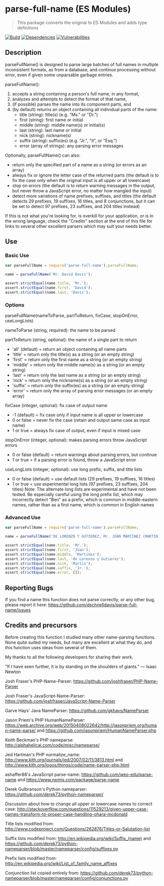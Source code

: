 # parse-full-name (ES Modules)

> This package converts the original to ES Modules and adds type definitions

[![Build](https://travis-ci.org/dschnelldavis/parse-full-name.svg?branch=master)](https://travis-ci.org/dschnelldavis/parse-full-name)
[![Dependencies](https://david-dm.org/dschnelldavis/parse-full-name.svg)](https://david-dm.org/dschnelldavis/parse-full-name)
[![Vulnerabilities](https://snyk.io/test/npm/parse-full-name/badge.svg?style=flat-square)](https://snyk.io/test/npm/parse-full-name)

## Description

parseFullName() is designed to parse large batches of full names in multiple
inconsistent formats, as from a database, and continue processing without error,
even if given some unparsable garbage entries.

parseFullName():

1. accepts a string containing a person's full name, in any format,
2. analyzes and attempts to detect the format of that name,
3. (if possible) parses the name into its component parts, and
4. (by default) returns an object containing all individual parts of the name:
    - title (string): title(s) (e.g. "Ms." or "Dr.")
    - first (string): first name or initial
    - middle (string): middle name(s) or initial(s)
    - last (string): last name or initial
    - nick (string): nickname(s)
    - suffix (string): suffix(es) (e.g. "Jr.", "II", or "Esq.")
    - error (array of strings): any parsing error messages

Optionally, parseFullName() can also:

* return only the specified part of a name as a string (or errors as an array)
* always fix or ignore the letter case of the returned parts (the default is
    to fix the case only when the original input is all upper or all lowercase)
* stop on errors (the default is to return warning messages in the output,
    but never throw a JavaScript error, no matter how mangled the input)
* detect more variations of name prefixes, suffixes, and titles (the default
    detects 29 prefixes, 19 suffixes, 16 titles, and 8 conjunctions, but it
    can be set to detect 97 prefixes, 23 suffixes, and 204 titles instead)

If this is not what you're looking for, is overkill for your application, or
is in the wrong language, check the "Credits" section at the end of this file
for links to several other excellent parsers which may suit your needs better.

## Use

### Basic Use

```javascript
var parseFullName = require('parse-full-name').parseFullName;

name = parseFullName('Mr. David Davis');

assert.strictEqual(name.title, 'Mr.');
assert.strictEqual(name.first, 'David');
assert.strictEqual(name.last, 'Davis');
```

### Options

parseFullName(nameToParse, partToReturn, fixCase, stopOnError, useLongLists)

nameToParse (string, required): the name to be parsed

partToReturn (string, optional): the name of a single part to return

  - 'all' (default) = return an object containing all name parts
  - 'title' = return only the title(s) as a string (or an empty string)
  - 'first' = return only the first name as a string (or an empty string)
  - 'middle' = return only the middle name(s) as a string (or an empty string)
  - 'last' = return only the last name as a string (or an empty string)
  - 'nick' = return only the nickname(s) as a string (or an empty string)
  - 'suffix' = return only the suffix(es) as a string (or an empty string)
  - 'error' = return only the array of parsing error messages (or an empty array)

fixCase (integer, optional): fix case of output name

  - -1 (default) = fix case only if input name is all upper or lowercase
  - 0 or false = never fix the case (retain and output same case as input name)
  - 1 or true = always fix case of output, even if input is mixed case

stopOnError (integer, optional): makes parsing errors throw JavaScript errors

  - 0 or false (default) = return warnings about parsing errors, but continue
  - 1 or true = if a parsing error is found, throw a JavaScript error

useLongLists (integer, optional): use long prefix, suffix, and title lists

  - 0 or false (default) = use default lists (29 prefixes, 19 suffixes, 16 titles)
  - 1 or true = use experimental long lists (97 prefixes, 23 suffixes, 204 titles)
  Note: The alternate long lists are experimental and have not been tested.
  Be especially careful using the long prefix list, which may incorrectly
  detect "Ben" as a prefix, which is common in middle-eastern names,
  rather than as a first name, which is common in English names

### Advanced Use

```javascript
var parseFullName = require('parse-full-name').parseFullName;

name = parseFullName('DE LORENZO Y GUTIEREZ, Mr. JÜAN MARTINEZ (MARTIN) Jr.','all',1,0,0);

assert.strictEqual(name.title, 'Mr.');
assert.strictEqual(name.first, 'Jüan');
assert.strictEqual(name.middle, 'Martinez');
assert.strictEqual(name.last, 'de Lorenzo y Gutierez');
assert.strictEqual(name.nick, 'Martin');
assert.strictEqual(name.suffix, 'Jr.');
assert.strictEqual(name.error, []);
```

## Reporting Bugs

If you find a name this function does not parse correctly, or any other bug,
please report it here: https://github.com/dschnelldavis/parse-full-name/issues

## Credits and precursors

Before creating this function I studied many other name-parsing functions.
None quite suited my needs, but many are excellent at what they do, and
this function uses ideas from several of them.

My thanks to all the following developers for sharing their work.

"If I have seen further, it is by standing on the shoulders of giants."
— Isaac Newton

Josh Fraser's PHP-Name-Parser:
https://github.com/joshfraser/PHP-Name-Parser

Josh Fraser's JavaScript-Name-Parser:
https://github.com/joshfraser/JavaScript-Name-Parser

Garve Hays' Java NameParser:
https://github.com/gkhays/NameParser

Jason Priem's PHP HumanNameParser:
https://web.archive.org/web/20150408022642/http://jasonpriem.org/human-name-parse/ and
https://github.com/jasonpriem/HumanNameParser.php

Keith Beckman's PHP nameparse:
http://alphahelical.com/code/misc/nameparse/

Jed Hartman's PHP normalize_name:
http://www.kith.org/journals/jed/2007/02/11/3813.html and
http://www.kith.org/logos/things/code/name-parser-php.html

ashaffer88's JavaScript parse-name:
https://github.com/weo-edu/parse-name and
https://www.npmjs.com/package/parse-name

Derek Gulbranson's Python nameparser:
https://github.com/derek73/python-nameparser/

Discussion about how to change all upper or lowercase names to correct case:
http://stackoverflow.com/questions/11529213/given-upper-case-names-transform-to-proper-case-handling-ohara-mcdonald

Title lists modified from:
http://www.codeproject.com/Questions/262876/Titles-or-Salutation-list

Suffix lists modified from:
http://en.wikipedia.org/wiki/Suffix_(name) and
https://github.com/derek73/python-nameparser/blob/master/nameparser/config/suffixes.py

Prefix lists modified from:
http://en.wikipedia.org/wiki/List_of_family_name_affixes

Conjunction list copied entirely from:
https://github.com/derek73/python-nameparser/blob/master/nameparser/config/conjunctions.py
